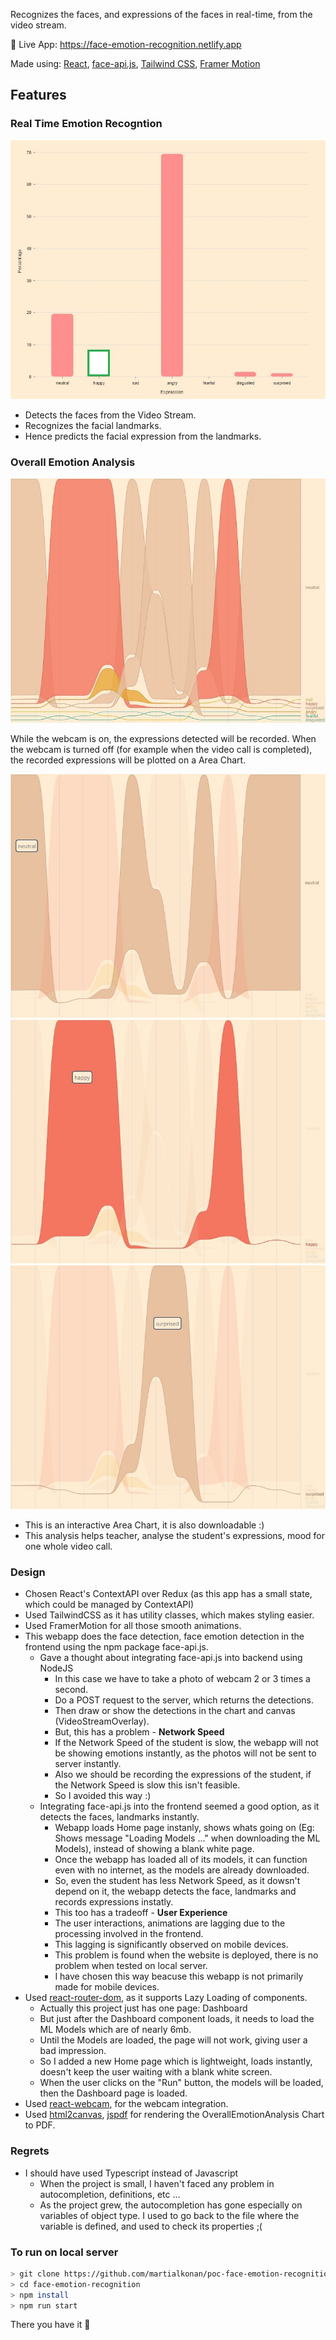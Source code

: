 

Recognizes the faces, and expressions of the faces in real-time, from the video stream.

🚀 Live App: https://face-emotion-recognition.netlify.app

Made using: [React](https://reactjs.org), [face-api.js](https://github.com/justadudewhohacks/face-api.js/), [Tailwind CSS](https://tailwindcss.com/), [Framer Motion](https://www.framer.com/motion/)

## Features

### Real Time Emotion Recogntion
<img src="./src/assets/emotionRecognitionChart.jpg" halign="center" valign="center" />

- Detects the faces from the Video Stream.
- Recognizes the facial landmarks.
- Hence predicts the facial expression from the landmarks.

### Overall Emotion Analysis
<img src="./src/assets/overallEmotionAnalysis-1.jpg" halign="center" valign="center" />

While the webcam is on, the expressions detected will be recorded.
When the webcam is turned off (for example when the video call is completed), the recorded expressions will be plotted on a Area Chart.

<img src="./src/assets/overallEmotionAnalysis-2.jpg" halign="center" valign="center" />
<img src="./src/assets/overallEmotionAnalysis-3.jpg" halign="center" valign="center" />
<img src="./src/assets/overallEmotionAnalysis-4.jpg" halign="center" valign="center" />

- This is an interactive Area Chart, it is also downloadable :)
- This analysis helps teacher, analyse the student's expressions, mood for one whole video call.

### Design
- Chosen React's ContextAPI over Redux (as this app has a small state, which could be managed by ContextAPI)
- Used TailwindCSS as it has utility classes, which makes styling easier.
- Used FramerMotion for all those smooth animations.
- This webapp does the face detection, face emotion detection in the frontend using the npm package face-api.js.
    - Gave a thought about integrating face-api.js into backend using NodeJS
        - In this case we have to take a photo of webcam 2 or 3 times a second.
        - Do a POST request to the server, which returns the detections.
        - Then draw or show the detections in the chart and canvas (VideoStreamOverlay).
        - But, this has a problem - **Network Speed**
        - If the Network Speed of the student is slow, the webapp will not be showing emotions instantly, as the photos will not be sent to server instantly.
        - Also we should be recording the expressions of the student, if the Network Speed is slow this isn't feasible.
        - So I avoided this way :)
    - Integrating face-api.js into the frontend seemed a good option, as it detects the faces, landmarks instantly.
        - Webapp loads Home page instanly, shows whats going on (Eg: Shows message "Loading Models ..." when downloading the ML Models), instead of showing a blank white page.
        - Once the webapp has loaded all of its models, it can function even with no internet, as the models are already downloaded.
        - So, even the student has less Network Speed, as it dowsn't depend on it, the webapp detects the face, landmarks and records expressions instatly.
        - This too has a tradeoff - **User Experience**
        - The user interactions, animations are lagging due to the processing involved in the frontend.
        - This lagging is significantly observed on mobile devices.
        - This problem is found when the website is deployed, there is no problem when tested on local server.
        - I have chosen this way beacuse this webapp is not primarily made for mobile devices.
- Used [react-router-dom](https://reactrouter.com/), as it supports Lazy Loading of components.
    - Actually this project just has one page: Dashboard
    - But just after the Dashboard component loads, it needs to load the ML Models which are of nearly 6mb.
    - Until the Models are loaded, the page will not work, giving user a bad impression.
    - So I added a new Home page which is lightweight, loads instantly, doesn't keep the user waiting with a blank white screen.
    - When the user clicks on the "Run" button, the models will be loaded, then the Dashboard page is loaded.
- Used [react-webcam](https://github.com/mozmorris/react-webcam), for the webcam integration.
- Used [html2canvas](https://github.com/niklasvh/html2canvas), [jspdf](https://github.com/parallax/jsPDF) for rendering the OverallEmotionAnalysis Chart to PDF.

### Regrets
- I should have used Typescript instead of Javascript
    - When the project is small, I haven't faced any problem in autocompletion, definitions, etc ...
    - As the project grew, the autocompletion has gone especially on variables of object type. I used to go back to the file where the variable is defined, and used to check its properties ;(


### To run on local server
```bash
> git clone https://github.com/martialkonan/poc-face-emotion-recognition.git
> cd face-emotion-recognition
> npm install
> npm run start
```
There you have it 🙌
